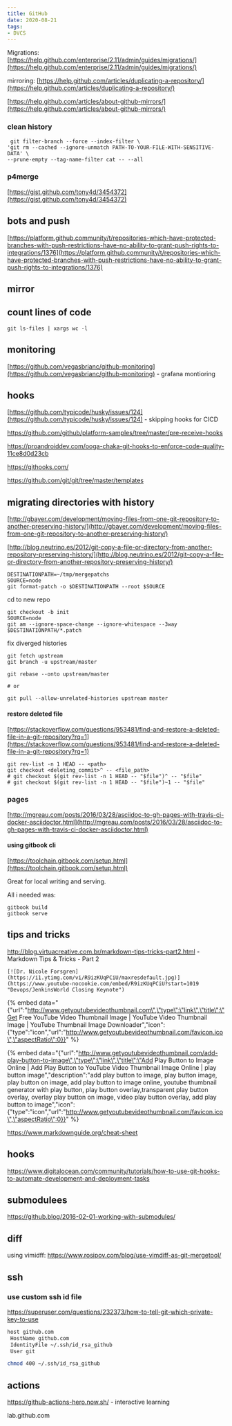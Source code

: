 ```yaml
---
title: GitHub
date: 2020-08-21
tags:
- DVCS
---
```


Migrations: [https://help.github.com/enterprise/2.11/admin/guides/migrations/](https://help.github.com/enterprise/2.11/admin/guides/migrations/)

mirroring: [https://help.github.com/articles/duplicating-a-repository/](https://help.github.com/articles/duplicating-a-repository/)

[https://help.github.com/articles/about-github-mirrors/](https://help.github.com/articles/about-github-mirrors/)

### clean history

```text
 git filter-branch --force --index-filter \
'git rm --cached --ignore-unmatch PATH-TO-YOUR-FILE-WITH-SENSITIVE-DATA' \
--prune-empty --tag-name-filter cat -- --all
```

### p4merge

[https://gist.github.com/tony4d/3454372](https://gist.github.com/tony4d/3454372)

## bots and push

[https://platform.github.community/t/repositories-which-have-protected-branches-with-push-restrictions-have-no-ability-to-grant-push-rights-to-integrations/1376](https://platform.github.community/t/repositories-which-have-protected-branches-with-push-restrictions-have-no-ability-to-grant-push-rights-to-integrations/1376)

## mirror

## count lines of code

```text
git ls-files | xargs wc -l
```

## monitoring

[https://github.com/vegasbrianc/github-monitoring](https://github.com/vegasbrianc/github-monitoring) - grafana montioring

## hooks

[https://github.com/typicode/husky/issues/124](https://github.com/typicode/husky/issues/124) - skipping hooks for CICD

https://github.com/github/platform-samples/tree/master/pre-receive-hooks

https://proandroiddev.com/ooga-chaka-git-hooks-to-enforce-code-quality-11ce8d0d23cb

https://githooks.com/

https://github.com/git/git/tree/master/templates

## migrating directories with history

[http://gbayer.com/development/moving-files-from-one-git-repository-to-another-preserving-history/](http://gbayer.com/development/moving-files-from-one-git-repository-to-another-preserving-history/)

[http://blog.neutrino.es/2012/git-copy-a-file-or-directory-from-another-repository-preserving-history/](http://blog.neutrino.es/2012/git-copy-a-file-or-directory-from-another-repository-preserving-history/)

```text
DESTINATIONPATH=~/tmp/mergepatchs
SOURCE=node
git format-patch -o $DESTINATIONPATH --root $SOURCE
```

cd to new repo

```text
git checkout -b init
SOURCE=node
git am --ignore-space-change --ignore-whitespace --3way $DESTINATIONPATH/*.patch
```

fix diverged histories

```text
git fetch upstream
git branch -u upstream/master

git rebase --onto upstream/master

# or

git pull --allow-unrelated-histories upstream master
```

#### restore deleted file

[https://stackoverflow.com/questions/953481/find-and-restore-a-deleted-file-in-a-git-repository?rq=1](https://stackoverflow.com/questions/953481/find-and-restore-a-deleted-file-in-a-git-repository?rq=1)

```text
git rev-list -n 1 HEAD -- <path>
git checkout <deleting_commit>^ -- <file_path>
# git checkout $(git rev-list -n 1 HEAD -- "$file")^ -- "$file"
# git checkout $(git rev-list -n 1 HEAD -- "$file")~1 -- "$file"
```

### pages

[http://mgreau.com/posts/2016/03/28/asciidoc-to-gh-pages-with-travis-ci-docker-asciidoctor.html](http://mgreau.com/posts/2016/03/28/asciidoc-to-gh-pages-with-travis-ci-docker-asciidoctor.html)

#### using gitbook cli

[https://toolchain.gitbook.com/setup.html](https://toolchain.gitbook.com/setup.html)

Great for local writing and serving.

All i needed was:

```text
gitbook build
gitbook serve
```

## tips and tricks

http://blog.virtuacreative.com.br/markdown-tips-tricks-part2.html - Markdown Tips & Tricks - Part 2

```text
[![Dr. Nicole Forsgren](https://i1.ytimg.com/vi/R9izKUqPCiU/maxresdefault.jpg)](https://www.youtube-nocookie.com/embed/R9izKUqPCiU?start=1019 "Devops/JenkinsWorld Closing Keynote")
```

{% embed data="{\"url\":\"http://www.getyoutubevideothumbnail.com\",\"type\":\"link\",\"title\":\"Get Free YouTube Video Thumbnail Image \| YouTube Video Thumbnail Image \| YouTube Thumbnail Image Downloader\",\"icon\":{\"type\":\"icon\",\"url\":\"http://www.getyoutubevideothumbnail.com/favicon.ico\",\"aspectRatio\":0}}" %}

{% embed data="{\"url\":\"http://www.getyoutubevideothumbnail.com/add-play-button-to-image\",\"type\":\"link\",\"title\":\"Add Play Button to Image Online \| Add Play Button to YouTube Video Thumbnail Image Online \| play button image\",\"description\":\"add play button to image, play button image, play button on image, add play button to image online, youtube thumbnail generator with play button, play button overlay,transparent play button overlay, overlay play button on image, video play button overlay, add play button to image\",\"icon\":{\"type\":\"icon\",\"url\":\"http://www.getyoutubevideothumbnail.com/favicon.ico\",\"aspectRatio\":0}}" %}

https://www.markdownguide.org/cheat-sheet

## hooks

https://www.digitalocean.com/community/tutorials/how-to-use-git-hooks-to-automate-development-and-deployment-tasks

## submodulees

https://github.blog/2016-02-01-working-with-submodules/

## diff

using vimidff: https://www.rosipov.com/blog/use-vimdiff-as-git-mergetool/

## ssh

### use custom ssh id file

https://superuser.com/questions/232373/how-to-tell-git-which-private-key-to-use

```bash
host github.com
 HostName github.com
 IdentityFile ~/.ssh/id_rsa_github
 User git

chmod 400 ~/.ssh/id_rsa_github
```
## actions

https://github-actions-hero.now.sh/ - interactive learning

lab.github.com


